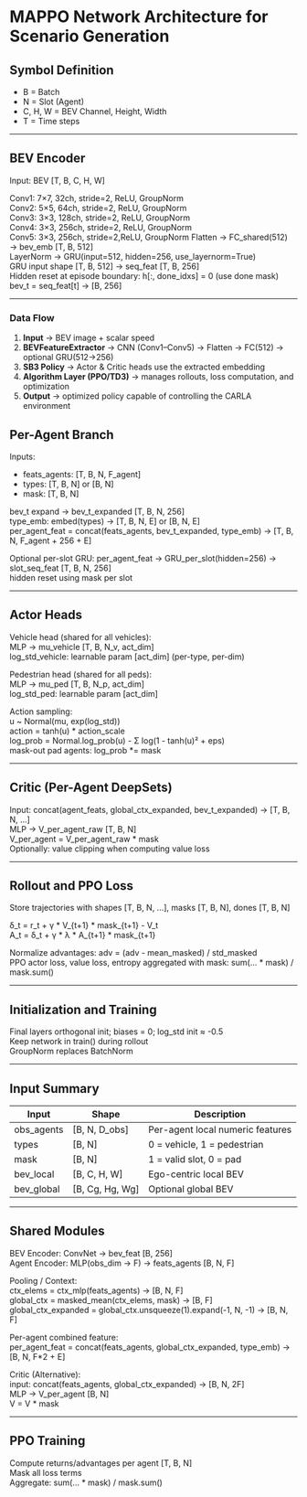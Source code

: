 # MAPPO Network Architecture for Scenario Generation

## Symbol Definition
- B = Batch
- N = Slot (Agent)
- C, H, W = BEV Channel, Height, Width
- T = Time steps

---

## BEV Encoder

Input: BEV [T, B, C, H, W]

Conv1: 7×7, 32ch, stride=2, ReLU, GroupNorm  
Conv2: 5×5, 64ch, stride=2, ReLU, GroupNorm  
Conv3: 3×3, 128ch, stride=2, ReLU, GroupNorm  
Conv4: 3×3, 256ch, stride=2, ReLU, GroupNorm  
Conv5: 3×3, 256ch, stride=2,ReLU, GroupNorm
Flatten → FC_shared(512) → bev_emb [T, B, 512]  
LayerNorm → GRU(input=512, hidden=256, use_layernorm=True)  
GRU input shape [T, B, 512] → seq_feat [T, B, 256]  
Hidden reset at episode boundary: h[:, done_idxs] = 0 (use done mask)  
bev_t = seq_feat[t] → [B, 256]

---

### Data Flow
1. **Input** → BEV image + scalar speed  
2. **BEVFeatureExtractor** → CNN (Conv1–Conv5) → Flatten → FC(512) → optional GRU(512→256)  
3. **SB3 Policy** → Actor & Critic heads use the extracted embedding  
4. **Algorithm Layer (PPO/TD3)** → manages rollouts, loss computation, and optimization  
5. **Output** → optimized policy capable of controlling the CARLA environment

## Per-Agent Branch

Inputs:
- feats_agents: [T, B, N, F_agent]
- types: [T, B, N] or [B, N]
- mask: [T, B, N]

bev_t expand → bev_t_expanded [T, B, N, 256]  
type_emb: embed(types) → [T, B, N, E] or [B, N, E]  
per_agent_feat = concat(feats_agents, bev_t_expanded, type_emb) → [T, B, N, F_agent + 256 + E]

Optional per-slot GRU:
per_agent_feat → GRU_per_slot(hidden=256) → slot_seq_feat [T, B, N, 256]  
hidden reset using mask per slot

---

## Actor Heads

Vehicle head (shared for all vehicles):  
MLP → mu_vehicle [T, B, N_v, act_dim]  
log_std_vehicle: learnable param [act_dim] (per-type, per-dim)

Pedestrian head (shared for all peds):  
MLP → mu_ped [T, B, N_p, act_dim]  
log_std_ped: learnable param [act_dim]

Action sampling:  
u ~ Normal(mu, exp(log_std))  
action = tanh(u) * action_scale  
log_prob = Normal.log_prob(u) - Σ log(1 - tanh(u)² + eps)  
mask-out pad agents: log_prob *= mask

---

## Critic (Per-Agent DeepSets)

Input: concat(agent_feats, global_ctx_expanded, bev_t_expanded) → [T, B, N, ...]  
MLP → V_per_agent_raw [T, B, N]  
V_per_agent = V_per_agent_raw * mask  
Optionally: value clipping when computing value loss

---

## Rollout and PPO Loss

Store trajectories with shapes [T, B, N, ...], masks [T, B, N], dones [T, B, N]

δ_t = r_t + γ * V_{t+1} * mask_{t+1} - V_t  
A_t = δ_t + γ * λ * A_{t+1} * mask_{t+1}

Normalize advantages: adv = (adv - mean_masked) / std_masked  
PPO actor loss, value loss, entropy aggregated with mask: sum(... * mask) / mask.sum()

---

## Initialization and Training

Final layers orthogonal init; biases = 0; log_std init ≈ -0.5  
Keep network in train() during rollout  
GroupNorm replaces BatchNorm

---

## Input Summary

| Input | Shape | Description |
|-------|--------|-------------|
| obs_agents | [B, N, D_obs] | Per-agent local numeric features |
| types | [B, N] | 0 = vehicle, 1 = pedestrian |
| mask | [B, N] | 1 = valid slot, 0 = pad |
| bev_local | [B, C, H, W] | Ego-centric local BEV |
| bev_global | [B, Cg, Hg, Wg] | Optional global BEV |

---

## Shared Modules

BEV Encoder: ConvNet → bev_feat [B, 256]  
Agent Encoder: MLP(obs_dim → F) → feats_agents [B, N, F]

Pooling / Context:  
ctx_elems = ctx_mlp(feats_agents) → [B, N, F]  
global_ctx = masked_mean(ctx_elems, mask) → [B, F]  
global_ctx_expanded = global_ctx.unsqueeze(1).expand(-1, N, -1) → [B, N, F]

Per-agent combined feature:  
per_agent_feat = concat(feats_agents, global_ctx_expanded, type_emb) → [B, N, F*2 + E]

Critic (Alternative):  
input: concat(feats_agents, global_ctx_expanded) → [B, N, 2F]  
MLP → V_per_agent [B, N]  
V = V * mask

---

## PPO Training

Compute returns/advantages per agent [T, B, N]  
Mask all loss terms  
Aggregate: sum(... * mask) / mask.sum()
